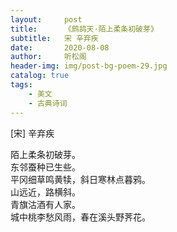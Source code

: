 ```yaml
---
layout:     post
title:      《鹧鸪天·陌上柔条初破芽》
subtitle:   宋 辛弃疾
date:       2020-08-08
author:     听松阁
header-img: img/post-bg-poem-29.jpg
catalog: true
tags:
    - 美文
    - 古典诗词
---
```


[宋] 辛弃疾<br>

陌上柔条初破芽。<br>
东邻蚕种已生些。<br>
平冈细草鸣黄犊，斜日寒林点暮鸦。<br>
山远近，路横斜。<br>
青旗沽酒有人家。<br>
城中桃李愁风雨，春在溪头野荠花。<br>
